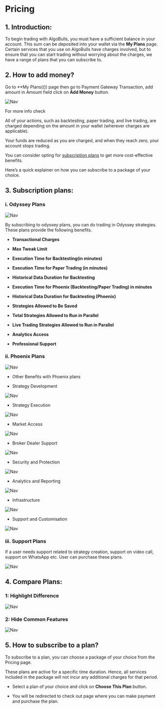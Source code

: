 # Pricing

## 1. Introduction:

To begin trading with AlgoBulls, you must have a sufficient balance in your account.
This sum can be deposited into your wallet via the **My Plans** page.
Certain services that you use on AlgoBulls have charges involved, but to ensure that you can
start trading without worrying about the charges, we have a range of plans that you can subscribe to.

## 2. How to add money?

Go to **My Plans(()) page then go to Payment Gateway Transaction, add amount in Amount field click on **Add Money** button.

![Nav](imgs/plans_add_money.png)

For more info check

All of your actions, such as backtesting, paper trading, and live trading, are charged depending on the amount in your wallet (wherever charges are applicable).

Your funds are reduced as you are charged, and when they reach zero, your account stops trading.

You can consider opting for [subscription plans](https://app.algobulls.com/wallet?defaultCategory=smartPlans) to get more cost-effective benefits.

Here’s a quick explainer on how you can subscribe to a package of your choice.

## 3. Subscription plans:

### i. Odyssey Plans

![Nav](imgs/pricing_page.png)

By subscribing to odyssey plans, you can do trading in Odyssey strategies. These plans provide the following benefits.

* **Transactional Charges**

* **Max Tweak Limit**

* **Execution Time for Backtesting(in minutes)**

* **Execution Time for Paper Trading (in minutes)**

* **Historical Data Duration for Backtesting**

* **Execution Time for Phoenix (Backtesting/Paper Trading) in minutes**

* **Historical Data Duration for Backtesting (Phoenix)**

* **Strategies Allowed to Be Saved**

* **Total Strategies Allowed to Run in Parallel**

* **Live Trading Strategies Allowed to Run in Parallel**

* **Analytics Access**

* **Professional Support**

### ii. Phoenix Plans

![Nav](imgs/pricing_phoenix.png)

* Other Benefits with Phoenix plans

* Strategy Development

![Nav](imgs/pricing_strategy_development.png)

* Strategy Execution

![Nav](imgs/pricing_strategy_execution.png)

* Market Access

![Nav](imgs/pricing_market_access.png)

* Broker Dealer Support

![Nav](imgs/pricing_support.png)

* Security and Protection

![Nav](imgs/pricing_security.png)

* Analytics and Reporting

![Nav](imgs/pricing_analytics.png)

* Infrastructure

![Nav](imgs/pricing_infrastructure.png)

* Support and Customisation

![Nav](imgs/pricing_support_and_custom.png)

### iii. Support Plans

If a user needs support related to strategy creation, support on video call, support on WhatsApp etc. User can purchase these plans.

![Nav](imgs/pricing_support.png)

## 4. Compare Plans:

### 1: Highlight Difference

![Nav](imgs/pricing_highlight.png)

### 2: Hide Common Features

![Nav](imgs/pricing_hide_common.png)

## 5. How to subscribe to a plan?

To subscribe to a plan, you can choose a package of your choice from the Pricing page.

These plans are active for a specific time duration. Hence, all services included in the package will not incur any additional charges for that period.

* Select a plan of your choice and click on **Choose This Plan** button.

* You will be redirected to check out page where you can make payment and purchase the plan. 
